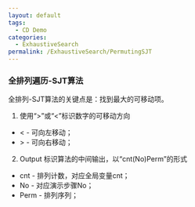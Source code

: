 ```yaml
---
layout: default
tags:
  - CD Demo
categories:
  - ExhaustiveSearch
permalink: /ExhaustiveSearch/PermutingSJT
---
```

### 全排列遍历-SJT算法
全排列-SJT算法的关键点是：找到最大的可移动项。

1. 使用“>”或“<”标识数字的可移动方向 
- < - 可向左移动； 
- \> - 可向右移动；
2. Output 标识算法的中间输出，以“cnt(No)Perm”的形式 
- cnt - 排列计数，对应全局变量cnt； 
- No - 对应演示步骤No； 
- Perm - 排列序列；